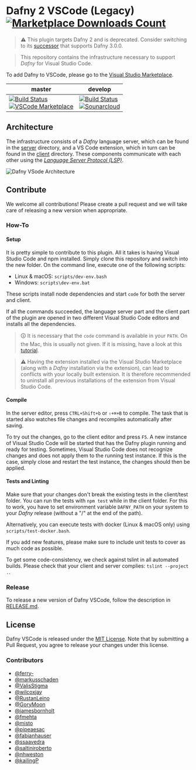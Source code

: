 # Dafny 2 VSCode (Legacy) [![Marketplace Downloads Count](https://vsmarketplacebadge.apphb.com/installs-short/correctnessLab.dafny-vscode.svg)](https://marketplace.visualstudio.com/items?itemName=correctnessLab.dafny-vscode)

> ⚠ This plugin targets Dafny 2 and is deprecated. Consider switching to its [successor](https://github.com/DafnyVSCode/ide-vscode) that supports Dafny 3.0.0.

> This repository contains the infrastructure necessary to support _Dafny_ for Visual Studio Code.

To add Dafny to VSCode, please go to the [Visual Studio Marketplace](https://marketplace.visualstudio.com/items?itemName=correctnessLab.dafny-vscode).

| master | develop |
| --- | --- |
|[![Build Status](https://travis-ci.com/DafnyVSCode/Dafny-VSCode.svg?branch=master)](https://travis-ci.com/DafnyVSCode/Dafny-VSCode)<br>[![VSCode Marketplace](https://vsmarketplacebadge.apphb.com/version-short/correctnessLab.dafny-vscode.svg)](https://marketplace.visualstudio.com/items?itemName=correctnessLab.dafny-vscode)|[![Build Status](https://travis-ci.com/DafnyVSCode/Dafny-VSCode.svg?branch=develop)](https://travis-ci.com/DafnyVSCode/Dafny-VSCode)<br>[![Sounarcloud](https://sonarcloud.io/api/project_badges/measure?project=dafny-vscode_1337&metric=alert_status)](https://sonarcloud.io/dashboard?id=dafny-vscode_1337) |



## Architecture

The infrastructure consists of a _Dafny_ language server, which can be found in the [server](server/) directory, and a VS Code extension, which in turn can be found in the [client](client/) directory. These components communicate with each other using the [_Language Server Protocol (LSP)_](https://microsoft.github.io/language-server-protocol/).

![Dafny VSode Architecture](https://plantuml.dev.ifs.hsr.ch/svg/RP11Yy8m48NFpgyOwaL1R-9XaLxgfKjPPUDw4Gyn7KkWJSeqBfHb_xknZLN4EMNclNnl4cDpmgJKP1mUO7MAr_9iMjoBv250w7vIJ8qZbiffQsQOYUtTiTBnhgr9ADQrWoEOcryG_nA_mVO2VDFPeonhKpGzBGYlD5NQIuuzuWz67RphXWJqDRh710g6sh8jM5QLT5e5I9AbW-p3al7GTOSZ_0E4JvdFux3M1qQPDCL55iFJFDfPPSi8mk3cVjh1N_6McZKvoUqC9vLjNDbEyIGRMYxmKso-eYi0)

## Contribute

We welcome all contributions! Please create a pull request and we will take care of releasing a new version when appropriate.

### How-To

#### Setup

It is pretty simple to contribute to this plugin.
All it takes is having Visual Studio Code and npm installed.
Simply clone this repository and switch into the new folder. On the command line, execute one of the following scripts:

* Linux & macOS: `scripts/dev-env.bash`
* Windows: `scripts\dev-env.bat`

These scripts install node dependencies and start `code` for both the server and client.

If all the commands succeeded, the language server part and the client part of the plugin are opened in two different Visual Studio Code editors and installs all the dependencies.

> 🛈 It is necessary that the `code` command is available in your `PATH`. On the Mac, this is usually not given.
> If it is missing, have a look at this [tutorial](https://code.visualstudio.com/docs/setup/mac).

> ⚠️ Having the extension installed via the Visual Studio Marketplace (along with a _Dafny_ installation via the extension), can lead to conflicts with your locally built extension.
> It is therefore recommended to uninstall all previous installations of the extension from Visual Studio Code.

#### Compile

In the server editor, press `CTRL+Shift+b` or `⇧+⌘+B` to compile. The task that is started also watches file changes and recompiles automatically after saving.

To try out the changes, go to the client editor and press `F5`.
A new instance of Visual Studio Code will be started that has the Dafny plugin running and ready for testing.
Sometimes, Visual Studio Code does not recognize changes and does not apply them to the running test instance.
If this is the case, simply close and restart the test instance, the changes should then be applied.

#### Tests and Linting

Make sure that your changes don't break the existing tests in the client/test folder.
You can run the tests with `npm test` while in the client folder.
For this to work, you have to set environment variable `DAFNY_PATH` on your system to your _Dafny_ release (without a "/" at the end of the path).

Alternatively, you can execute tests with docker (Linux & macOS only) using `scripts/test-docker.bash`.

If you add new features, please make sure to include unit tests to cover as much code as possible.

To get some code-consistency, we check against tslint in all automated builds. Please check that your client and server complies: `tslint --project .`.

### Release

To release a new version of Dafny VSCode, follow the description in [RELEASE.md](RELEASE.md).

## License

Dafny VSCode is released under the [MIT License](https://github.com/DafnyVSCode/Dafny-VSCode/blob/develop/LICENSE).
Note that by submitting a Pull Request, you agree to release your changes under this license.

### Contributors

* [@ferry-](https://github.com/ferry-)
* [@markusschaden](https://github.com/markusschaden)
* [@ValisStigma](https://github.com/ValisStigma)
* [@wilcoxjay](https://github.com/wilcoxjay)
* [@RustanLeino](https://github.com/RustanLeino)
* [@GoryMoon](https://github.com/GoryMoon)
* [@jamesbornholt](https://github.com/jamesbornholt)
* [@fmehta](https://github.com/fmehta)
* [@misto](https://github.com/misto)
* [@pipeaesac](https://github.com/pipeaesac)
* [@fabianhauser](https://github.com/fabianhauser)
* [@ssaavedra](https://github.com/ssaavedra)
* [@saltiniroberto](https://github.com/saltiniroberto)
* [@nhweston](https://github.com/nhweston)
* [@kailingP](https://github.com/kailingP)
